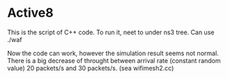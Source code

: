 # Active8

This is the script of C++ code.
To run it, neet to under ns3 tree. 
Can use ./waf

Now the code can work, however the simulation result seems not normal.
There is a big decrease of throught between arrival rate (constant random value) 20 packets/s and 30 packets/s. (sea wifimesh2.cc)

